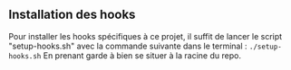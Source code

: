 ## Installation des hooks
Pour installer les hooks spécifiques à ce projet, il suffit de lancer le script "setup-hooks.sh" avec la commande suivante dans le terminal :
```./setup-hooks.sh```
En prenant garde à bien se situer à la racine du repo.